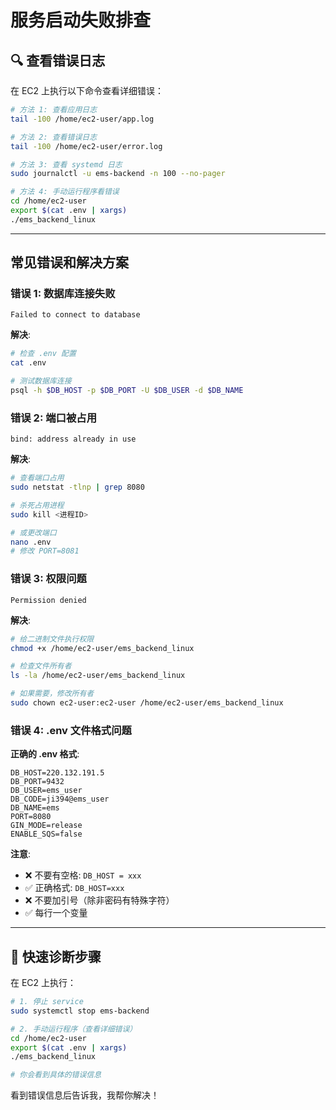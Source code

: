 # 服务启动失败排查

## 🔍 查看错误日志

在 EC2 上执行以下命令查看详细错误：

```bash
# 方法 1: 查看应用日志
tail -100 /home/ec2-user/app.log

# 方法 2: 查看错误日志
tail -100 /home/ec2-user/error.log

# 方法 3: 查看 systemd 日志
sudo journalctl -u ems-backend -n 100 --no-pager

# 方法 4: 手动运行程序看错误
cd /home/ec2-user
export $(cat .env | xargs)
./ems_backend_linux
```

---

## 常见错误和解决方案

### 错误 1: 数据库连接失败

```
Failed to connect to database
```

**解决**:
```bash
# 检查 .env 配置
cat .env

# 测试数据库连接
psql -h $DB_HOST -p $DB_PORT -U $DB_USER -d $DB_NAME
```

### 错误 2: 端口被占用

```
bind: address already in use
```

**解决**:
```bash
# 查看端口占用
sudo netstat -tlnp | grep 8080

# 杀死占用进程
sudo kill <进程ID>

# 或更改端口
nano .env
# 修改 PORT=8081
```

### 错误 3: 权限问题

```
Permission denied
```

**解决**:
```bash
# 给二进制文件执行权限
chmod +x /home/ec2-user/ems_backend_linux

# 检查文件所有者
ls -la /home/ec2-user/ems_backend_linux

# 如果需要，修改所有者
sudo chown ec2-user:ec2-user /home/ec2-user/ems_backend_linux
```

### 错误 4: .env 文件格式问题

**正确的 .env 格式**:
```env
DB_HOST=220.132.191.5
DB_PORT=9432
DB_USER=ems_user
DB_CODE=ji394@ems_user
DB_NAME=ems
PORT=8080
GIN_MODE=release
ENABLE_SQS=false
```

**注意**:
- ❌ 不要有空格: `DB_HOST = xxx`
- ✅ 正确格式: `DB_HOST=xxx`
- ❌ 不要加引号（除非密码有特殊字符）
- ✅ 每行一个变量

---

## 🔧 快速诊断步骤

在 EC2 上执行：

```bash
# 1. 停止 service
sudo systemctl stop ems-backend

# 2. 手动运行程序（查看详细错误）
cd /home/ec2-user
export $(cat .env | xargs)
./ems_backend_linux

# 你会看到具体的错误信息
```

看到错误信息后告诉我，我帮你解决！

